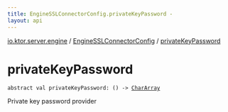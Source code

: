 ```yaml
---
title: EngineSSLConnectorConfig.privateKeyPassword - 
layout: api
---
```


<div class='api-docs-breadcrumbs'><a href="../index.html">io.ktor.server.engine</a> / <a href="index.html">EngineSSLConnectorConfig</a> / <a href="./private-key-password.html">privateKeyPassword</a></div>

# privateKeyPassword

<div class="signature"><code><span class="keyword">abstract</span> <span class="keyword">val </span><span class="identifier">privateKeyPassword</span><span class="symbol">: </span><span class="symbol">(</span><span class="symbol">)</span>&nbsp;<span class="symbol">-&gt;</span>&nbsp;<a href="https://kotlinlang.org/api/latest/jvm/stdlib/kotlin/-char-array/index.html"><span class="identifier">CharArray</span></a></code></div>

Private key password provider

